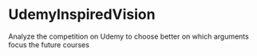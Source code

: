 # UdemyInspiredVision
Analyze the competition on Udemy to choose better on which arguments focus the future courses
